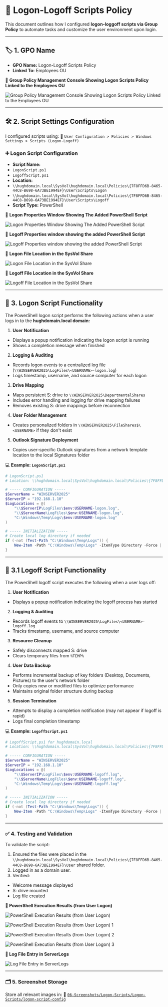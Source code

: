 # 🔁 Logon-Logoff Scripts Policy

This document outlines how I configured **logon-loggoff scripts via Group Policy** to automate tasks and customize the user environment upon login.

---

## 🏷️ 1. GPO Name

- **GPO Name:** Logon-Logoff Scripts Policy  
- **Linked To:** Employees OU

📸 **Group Policy Management Console Showing Logon Scripts Policy Linked to the Employees OU**

![Group Policy Management Console Showing Logon Scripts Policy Linked to the Employees OU](https://github.com/user-attachments/assets/4f797799-8988-4e50-b220-029945a02f11)

---

## 🛠️ 2. Script Settings Configuration

I configured scripts using:
 📂 `User Configuration > Policies > Windows Settings > Scripts (Logon-Logoff)`

### ➕ Logon Script Configuration

- **Script Name:**
 - `LogonScript.ps1`
 - `LogoffScript.ps1`  
- **Location:**
 - `\\hughdomain.local\SysVol\hughdomain.local\Policies\{7F8FFD6B-8465-44C8-B698-6A73BE1994EF}\User\Scripts\Logon`
 - `\\hughdomain.local\SysVol\hughdomain.local\Policies\{7F8FFD6B-8465-44C8-B698-6A73BE1994EF}\User\Scripts\Logoff`  
- **Script Type:** PowerShell

📸 **Logon Properties Window Showing The Added PowerShell Script**

![Logon Properties Window Showing The Added PowerShell Script](https://github.com/user-attachments/assets/e09929c7-e635-44f9-936f-3b8a36e0c6fa)

📸 **Logoff Properties window showing the added PowerShell Script**

![Logoff Properties window showing the added PowerShell Script](https://github.com/user-attachments/assets/41da33b4-3300-4e58-af30-9dd72a818c1c)

📸 **Logon File Location in the SysVol Share**

![Logon File Location in the SysVol Share](https://github.com/user-attachments/assets/4d0ec410-9224-45e4-b496-b6b712fad617)

📸 **Logoff File Location in the SysVol Share**

![Logoff File Location in the SysVol Share](https://github.com/user-attachments/assets/8258761a-ce1c-4eef-8e3c-28b61fb6806f)

---

## 🔧 3. Logon Script Functionality
The PowerShell logon script performs the following actions when a user logs in to the **hughdomain.local domain:**

1. **User Notification**
 * Displays a popup notification indicating the logon script is running
 * Shows a completion message when finished
2. **Logging & Auditing**
 * Records logon events to a centralized log file (`\\WINSERVER2025\LogFiles\<USERNAME>-logon.log`)
 * Logs timestamp, username, and source computer for each logon
3. **Drive Mapping**
 * Maps persistent S: drive to `\\WINSERVER2025\DepartmentalShares`
 * Includes error handling and logging for drive mapping failures
 * Removes existing S: drive mappings before reconnection
4. **User Folder Management**
 * Creates personalized folders in `\\WINSERVER2025\FileShares$\<USERNAME>` if they don't exist
5. **Outlook Signature Deployment**
 * Copies user-specific Outlook signatures from a network template location to the local Signatures folder

💻 **Example: `LogonScript.ps1`**

``` powershell
# LogonScript.ps1
# Location: \\hughdomain.local\SysVol\hughdomain.local\Policies\{7F8FFD6B-8465-44C8-B698-6A73BE1994EF}\User\Scripts\Logon

# ----- CONFIGURATION -----
$ServerName = "WINSERVER2025"
$ServerIP = "192.168.1.10"
$LogLocations = @(
    "\\$ServerIP\LogFiles\$env:USERNAME-logon.log",
    "\\$ServerName\LogFiles\$env:USERNAME-logon.log",
    "C:\Windows\Temp\Logs\$env:USERNAME-logon.log"
)

# ----- INITIALIZATION -----
# Create local log directory if needed
if (-not (Test-Path "C:\Windows\Temp\Logs")) {
    New-Item -Path "C:\Windows\Temp\Logs" -ItemType Directory -Force | Out-Null
}

```
---

## 🔌 3.1  Logoff Script Functionality
The PowerShell logoff script executes the following when a user logs off:

1. **User Notification**
 * Displays a popup notification indicating the logoff process has started
2. **Logging & Auditing**
 * Records logoff events to `\\WINSERVER2025\LogFiles\<USERNAME>-logoff.log`
 * Tracks timestamp, username, and source computer
3. **Resource Cleanup**
 * Safely disconnects mapped S: drive
 * Clears temporary files from `%TEMP%`
4. **User Data Backup**
 * Performs incremental backup of key folders (Desktop, Documents, Pictures) to the user's network folder
 * Only copies new or modified files to optimize performance
 * Maintains original folder structure during backup
5. **Session Termination**
 * Attempts to display a completion notification (may not appear if logoff is rapid)
 * Logs final completion timestamp

💻 **Example: `LogoffScript.ps1`**

``` powershell
# LogoffScript.ps1 for hughdomain.local
# Location: \\hughdomain.local\SysVol\hughdomain.local\Policies\{7F8FFD6B-8465-44C8-B698-6A73BE1994EF}\User\Scripts\Logoff

# ----- CONFIGURATION -----
$ServerName = "WINSERVER2025"
$ServerIP = "192.168.1.10"
$LogLocations = @(
    "\\$ServerIP\LogFiles\$env:USERNAME-logoff.log",
    "\\$ServerName\LogFiles\$env:USERNAME-logoff.log",
    "C:\Windows\Temp\Logs\$env:USERNAME-logoff.log"
)

# ----- INITIALIZATION -----
# Create local log directory if needed
if (-not (Test-Path "C:\Windows\Temp\Logs")) {
    New-Item -Path "C:\Windows\Temp\Logs" -ItemType Directory -Force | Out-Null
}

```
---

### ✅ 4. Testing and Validation

To validate the script:
1. Ensured the files were placed in the `\\hughdomain.local\SysVol\hughdomain.local\Policies\{7F8FFD6B-8465-44C8-B698-6A73BE1994EF}\User` shared folder.
2. Logged in as a domain user.
3. Verified:
  * Welcome message displayed
  * S: drive mounted
  * Log file created

**📸 PowerShell Execution Results (from User Logon)**

![PowerShell Execution Results (from User Logon)](https://github.com/user-attachments/assets/b02d6320-4da5-4e93-a0cf-95420da1d2db)

![PowerShell Execution Results (from User Logon) 1](https://github.com/user-attachments/assets/e878425b-38a4-49cc-aead-21f0515e483b)

![PowerShell Execution Results (from User Logon) 2](https://github.com/user-attachments/assets/88613b3b-5397-4224-b808-335b59b62ee9)

![PowerShell Execution Results (from User Logon) 3](https://github.com/user-attachments/assets/4bb770b4-1a05-4395-af20-bf43a9144912)

**📸 Log File Entry in ServerLogs**

![Log File Entry in ServerLogs](https://github.com/user-attachments/assets/9c395359-caaa-4da5-8ba2-f28b9cae72ec)

---

### 🗂️ 5. Screenshot Storage

Store all relevant images in:
📂 [`06-Screenshots/Logon-Scripts/Logon-Scripts/logon-script-config`](https://github.com/Hugh-Kumbi/Hugh-Kumbi-Active-Directory-Lab/blob/main/06-Screenshots/XIII.%20Logon-Logoff%20Scripts/I.%20Logon-Logoff%20Config.md)
